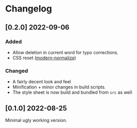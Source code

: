 # Changelog

## [0.2.0] 2022-09-06

### Added

- Allow deletion in current word for typo corrections.
- CSS reset ([modern-normalize](https://github.com/sindresorhus/modern-normalize))

### Changed

- A fairly decent look and feel
- Minification + minor changes in build scripts.
- The style sheet is now build and bundled from `src` as well

## [0.1.0] 2022-08-25

Minimal ugly working version.
